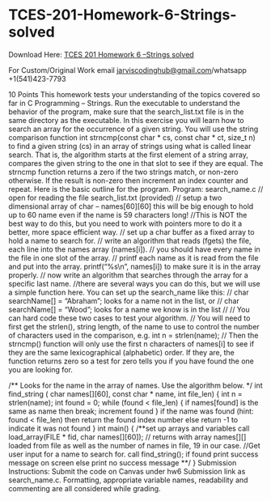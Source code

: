 # TCES-201-Homework-6-Strings-solved

Download Here: [TCES 201 Homework 6 –Strings solved](https://jarviscodinghub.com/assignment/homework-6-strings-solution/)

For Custom/Original Work email jarviscodinghub@gmail.com/whatsapp +1(541)423-7793

10 Points
This homework tests your understanding of the topics covered so far in C Programming –
Strings. Run the executable to understand the behavior of the program, make sure that the
search_list.txt file is in the same directory as the executable.
In this exercise you will learn how to search an array for the occurrence of a given string.
You will use the string comparison function
int strncmp(const char * cs, const char * ct, size_t n)
to find a given string (cs) in an array of strings using what is called linear search. That is, the
algorithm starts at the first element of a string array, compares the given string to the one in
that slot to see if they are equal. The strncmp function returns a zero if the two strings
match, or non-zero otherwise. If the result is non-zero then increment an index counter and
repeat. Here is the basic outline for the program.
Program: search_name.c
// open for reading the file search_list.txt (provided)
// setup a two dimensional array of char – names[60][60] this will be big enough to hold up
to 60 name even if the name is 59 characters long!
//This is NOT the best way to do this, but you need to work with pointers more to do it a
better, more space efficient way.
// set up a char buffer as a fixed array to hold a name to search for.
// write an algorithm that reads (fgets) the file, each line into the names array (names[i]).
// you should have every name in the file in one slot of the array.
// printf each name as it is read from the file and put into the array. printf(“%s\n”,
names[i]) to make sure it is in the array properly.
// now write an algorithm that searches through the array for a specific last name.
//there are several ways you can do this, but we will use a simple function here. You can set
up the search_name like this:
// char searchName[] = “Abraham”; looks for a name not in the list, or
// char searchName[] = “Wood”; looks for a name we know is in the list
//
// You can hard code these two cases to test your algorithm.
// You will need to first get the strlen(), string length, of the name to use to control the
number of characters used in the comparison, e.g. int n = strlen(name);
// Then the strncmp() function will only use the first n characters of names[i] to see if they
are the same lexicographical (alphabetic) order. If they are, the function returns zero so a
test for zero tells you if you have found the one you are looking for.

/**
Looks for the name in the array of names. Use the algorithm below.
*/
int find_string ( char names[][60], const char * name, int file_len) {
int n = strlen(name);
int found = 0;
while (found < file_len) {
if names[found] is the same as name then break;
increment found
}
if the name was found (hint: found < file_len) then return the found index number
else return -1 to indicate it was not found
}
int main() {
/**set up arrays and variables
call load_array(FILE * fid, char names[][60]);
// returns with array names[][] loaded from file as well as the number of names in file, 19
in our case.
//Get user input for a name to search for.
call find_string();
if found print success message on screen
else print no success message
**/
}
Submission Instructions: Submit the code on Canvas under hw6 Submission link as
search_name.c. Formatting, appropriate variable names, readability and commenting are all
considered while grading.
